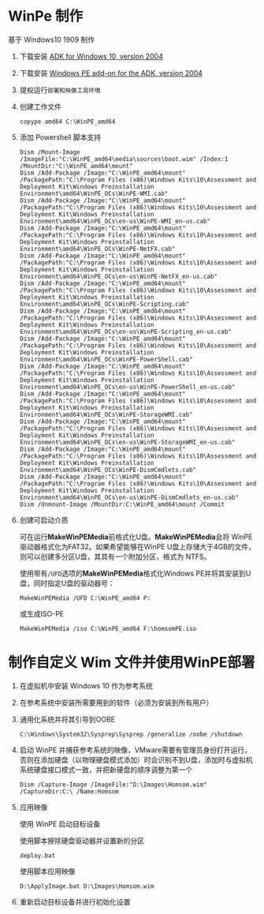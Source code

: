 # WinPe 制作

基于 Windows10 1909 制作

1. 下载安装 [ADK for Windows 10, version 2004](https://go.microsoft.com/fwlink/?linkid=2120254)

2. 下载安装 [Windows PE add-on for the ADK, version 2004](https://go.microsoft.com/fwlink/?linkid=2120253)

3. 提权运行`部署和映像工具环境`

4. 创建工作文件

   ```
   copype amd64 C:\WinPE_amd64
   ```
   
5. 添加 Powershell 脚本支持

    ```
    Dism /Mount-Image /ImageFile:"C:\WinPE_amd64\media\sources\boot.wim" /Index:1 /MountDir:"C:\WinPE_amd64\mount"
    Dism /Add-Package /Image:"C:\WinPE_amd64\mount" /PackagePath:"C:\Program Files (x86)\Windows Kits\10\Assessment and Deployment Kit\Windows Preinstallation Environment\amd64\WinPE_OCs\WinPE-WMI.cab"
    Dism /Add-Package /Image:"C:\WinPE_amd64\mount" /PackagePath:"C:\Program Files (x86)\Windows Kits\10\Assessment and Deployment Kit\Windows Preinstallation Environment\amd64\WinPE_OCs\en-us\WinPE-WMI_en-us.cab"
    Dism /Add-Package /Image:"C:\WinPE_amd64\mount" /PackagePath:"C:\Program Files (x86)\Windows Kits\10\Assessment and Deployment Kit\Windows Preinstallation Environment\amd64\WinPE_OCs\WinPE-NetFX.cab"
    Dism /Add-Package /Image:"C:\WinPE_amd64\mount" /PackagePath:"C:\Program Files (x86)\Windows Kits\10\Assessment and Deployment Kit\Windows Preinstallation Environment\amd64\WinPE_OCs\en-us\WinPE-NetFX_en-us.cab"
    Dism /Add-Package /Image:"C:\WinPE_amd64\mount" /PackagePath:"C:\Program Files (x86)\Windows Kits\10\Assessment and Deployment Kit\Windows Preinstallation Environment\amd64\WinPE_OCs\WinPE-Scripting.cab"
    Dism /Add-Package /Image:"C:\WinPE_amd64\mount" /PackagePath:"C:\Program Files (x86)\Windows Kits\10\Assessment and Deployment Kit\Windows Preinstallation Environment\amd64\WinPE_OCs\en-us\WinPE-Scripting_en-us.cab"
    Dism /Add-Package /Image:"C:\WinPE_amd64\mount" /PackagePath:"C:\Program Files (x86)\Windows Kits\10\Assessment and Deployment Kit\Windows Preinstallation Environment\amd64\WinPE_OCs\WinPE-PowerShell.cab"
    Dism /Add-Package /Image:"C:\WinPE_amd64\mount" /PackagePath:"C:\Program Files (x86)\Windows Kits\10\Assessment and Deployment Kit\Windows Preinstallation Environment\amd64\WinPE_OCs\en-us\WinPE-PowerShell_en-us.cab"
    Dism /Add-Package /Image:"C:\WinPE_amd64\mount" /PackagePath:"C:\Program Files (x86)\Windows Kits\10\Assessment and Deployment Kit\Windows Preinstallation Environment\amd64\WinPE_OCs\WinPE-StorageWMI.cab"
    Dism /Add-Package /Image:"C:\WinPE_amd64\mount" /PackagePath:"C:\Program Files (x86)\Windows Kits\10\Assessment and Deployment Kit\Windows Preinstallation Environment\amd64\WinPE_OCs\en-us\WinPE-StorageWMI_en-us.cab"
    Dism /Add-Package /Image:"C:\WinPE_amd64\mount" /PackagePath:"C:\Program Files (x86)\Windows Kits\10\Assessment and Deployment Kit\Windows Preinstallation Environment\amd64\WinPE_OCs\WinPE-DismCmdlets.cab"
    Dism /Add-Package /Image:"C:\WinPE_amd64\mount" /PackagePath:"C:\Program Files (x86)\Windows Kits\10\Assessment and Deployment Kit\Windows Preinstallation Environment\amd64\WinPE_OCs\en-us\WinPE-DismCmdlets_en-us.cab"
    Dism /Unmount-Image /MountDir:C:\WinPE_amd64\mount /Commit
    ```

6. 创建可启动介质

    可在运行**MakeWinPEMedia**前格式化U盘。**MakeWinPEMedia**会将 WinPE驱动器格式化为FAT32。如果希望能够在WinPE U盘上存储大于4GB的文件，则可以创建多分区U盘，其具有一个附加分区，格式为 NTFS。

    使用带有`/UFD`选项的**MakeWinPEMedia**格式化Windows PE并将其安装到U盘，同时指定U盘的驱动器号：

    ```
    MakeWinPEMedia /UFD C:\WinPE_amd64 P:
    ```
	或生成ISO-PE
	```
	MakeWinPEMedia /iso C:\WinPE_amd64 F:\homsomPE.iso
	```

# 制作自定义 Wim 文件并使用WinPE部署

1. 在虚拟机中安装 Windows 10 作为参考系统

2. 在参考系统中安装所需要用到的软件（必须为安装到所有用户）

3. 通用化系统并将其引导到OOBE

   ```
   C:\Windows\System32\Sysprep\Sysprep /generalize /oobe /shutdown
   ```

4. 启动 WinPE 并捕获参考系统的映像，VMware需要有管理员身份打开运行，否则在添加硬盘（以物理硬盘模式添加）时会识别不到U盘，添加时与虚拟机系统硬盘接口模式一致，并把新硬盘的顺序调整为第一个

   ```
   Dism /Capture-Image /ImageFile:"D:\Images\Homsom.wim" /CaptureDir:C:\ /Name:Homsom
   ```

5. 应用映像

   使用 WinPE 启动目标设备 

   使用脚本擦除硬盘驱动器并设置新的分区

   ```
   deploy.bat
   ```

   使用脚本应用映像

   ```
   D:\ApplyImage.bat D:\Images\Homsom.wim
   ```

6. 重新启动目标设备并进行初始化设置

